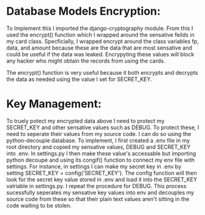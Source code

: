 #  Database Models Encryption:
To Implement this I imported the django-cryptography module. From this I used the encrypt() function which I wrapped around the sensative feilds in my card class. 
Specficially, I wrapped encrypt around the class variables fp, data, and amount because these are the data that are most sensative and could be useful if the data was leaked.
Encrypyting these values will block any hacker who might obtain the records from using the cards. 

The encrypt() function is very useful because it both encrypts and decrypts the data as needed using the value I set for SECRET_KEY.

# Key Management:
To truely potect my encrypted data above I need to protect my SECRET_KEY and other sensative values such as DEBUG. 
To protect these, I need to seperate their values from my source code. I can do so using the python-decouple database.
To implement, I first created a .env file in my root directory and copied my sensative values, DEBUG and SECRET_KEY into .env.
In settings.py I then make these value's accessable but importing python decoupe and using its congif() function to connect my env file with settings.
For instance, in settings I can make my secret key in .env by setting SECRET_KEY = config('SECRET_KEY'). The config function will then look for the secret key value stored in .env and load it into the SECRET_KEY valriable in settings.py.
I repeat the procedure for DEBUG.
This process sucessfully seperates my sensative key values into env and decouples my source code from these so that their plain text values aren't sitting in the code waiting to be stolen. 

